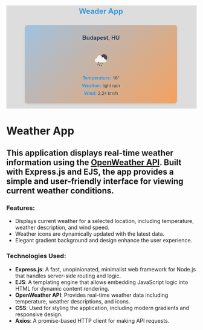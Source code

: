 ![1725907864826](image/README/1725907864826.png)

# Weather App

## This application displays real-time weather information using the [OpenWeather API](https://openweathermap.org/api). Built with Express.js and EJS, the app provides a simple and user-friendly interface for viewing current weather conditions.

### Features:

- Displays current weather for a selected location, including temperature, weather description, and wind speed.
- Weather icons are dynamically updated with the latest data.
- Elegant gradient background and design enhance the user experience.

### Technologies Used:

- **Express.js**: A fast, unopinionated, minimalist web framework for Node.js that handles server-side routing and logic.
- **EJS**: A templating engine that allows embedding JavaScript logic into HTML for dynamic content rendering.
- **OpenWeather API**: Provides real-time weather data including temperature, weather descriptions, and icons.
- **CSS**: Used for styling the application, including modern gradients and responsive design.
- **Axios**: A promise-based HTTP client for making API requests.
